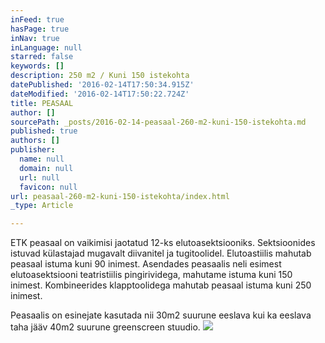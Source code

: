 ```yaml
---
inFeed: true
hasPage: true
inNav: true
inLanguage: null
starred: false
keywords: []
description: 250 m2 / Kuni 150 istekohta
datePublished: '2016-02-14T17:50:34.915Z'
dateModified: '2016-02-14T17:50:22.724Z'
title: PEASAAL
author: []
sourcePath: _posts/2016-02-14-peasaal-260-m2-kuni-150-istekohta.md
published: true
authors: []
publisher:
  name: null
  domain: null
  url: null
  favicon: null
url: peasaal-260-m2-kuni-150-istekohta/index.html
_type: Article

---
```

ETK peasaal on vaikimisi jaotatud 12-ks elutoasektsiooniks. Sektsioonides istuvad külastajad mugavalt diivanitel ja
tugitoolidel. Elutoastiilis mahutab peasaal istuma kuni 90 inimest. Asendades peasaalis neli esimest elutoasektsiooni
teatristiilis pingirividega, mahutame istuma kuni 150 inimest. Kombineerides klapptoolidega mahutab peasaal istuma
kuni 250 inimest.

Peasaalis on esinejate kasutada nii 30m2 suurune eeslava kui ka eeslava taha jääv 40m2 suurune greenscreen stuudio.
![](https://the-grid-user-content.s3-us-west-2.amazonaws.com/d05986eb-91fd-4106-8f25-edea97b0693f.jpg)